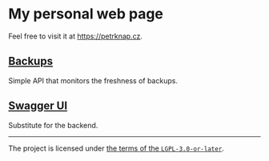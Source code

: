# My personal web page

Feel free to visit it at <https://petrknap.cz>.

## [Backups](http://127.0.0.1:8080/backups/)

Simple API that monitors the freshness of backups.

## [Swagger UI](http://127.0.0.1:8080/swagger-ui.html)

Substitute for the backend.

---

The project is licensed under [the terms of the `LGPL-3.0-or-later`](./COPYING.LESSER).
